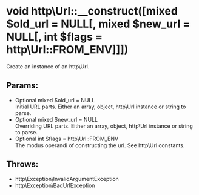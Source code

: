 # void http\Url::__construct([mixed $old_url = NULL[, mixed $new_url = NULL[, int $flags = http\Url::FROM_ENV]]])

Create an instance of an http\Url.

## Params:

* Optional mixed $old_url = NULL  
  Initial URL parts. Either an array, object, http\Url instance or string to parse.
* Optional mixed $new_url = NULL  
  Overriding URL parts. Either an array, object, http\Url instance or string to parse.
* Optional int $flags = http\Url::FROM_ENV  
  The modus operandi of constructing the url. See http\Url constants.

## Throws:

* http\Exception\InvalidArgumentException
* http\Exception\BadUrlException

